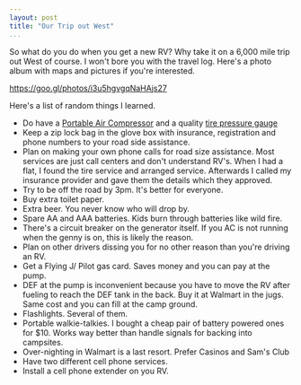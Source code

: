 ```yaml
---
layout: post  
title: "Our Trip out West"  
...
```


So what do you do when you get a new RV? Why take it on a 6,000 mile
trip out West of course. I won't bore you with the travel log. Here's a
photo album with maps and pictures if you're interested.

<https://goo.gl/photos/i3u5hgvgqNaHAjs27>

Here's a list of random things I learned.

-   Do have a
    <a target="_blank" href="https://www.amazon.com/gp/product/B004B68XGC/ref=as_li_tl?ie=UTF8&camp=1789&creative=9325&creativeASIN=B004B68XGC&linkCode=as2&tag=waywards-20&linkId=16f002d7419ceb02a6b65f08d388fbf1">Portable
    Air Compressor</a> and a quality
    <a target="_blank" href="https://www.amazon.com/gp/product/B01NCX3H1G/ref=as_li_tl?ie=UTF8&camp=1789&creative=9325&creativeASIN=B01NCX3H1G&linkCode=as2&tag=waywards-20&linkId=cbbaccb57ef9d09dd383089c6df2e32b">
    tire pressure gauge</a>
-   Keep a zip lock bag in the glove box with insurance, registration
    and phone numbers to your road side assistance.
-   Plan on making your own phone calls for road size assistance. Most
    services are just call centers and don't understand RV's. When I had
    a flat, I found the tire service and arranged service. Afterwards I
    called my insurance provider and gave them the details which they
    approved.
-   Try to be off the road by 3pm. It's better for everyone.
-   Buy extra toilet paper.
-   Extra beer. You never know who will drop by.
-   Spare AA and AAA batteries. Kids burn through batteries like wild
    fire.
-   There's a circuit breaker on the generator itself. If you AC is not
    running when the genny is on, this is likely the reason.
-   Plan on other drivers dissing you for no other reason than you're
    driving an RV.
-   Get a Flying J/ Pilot gas card. Saves money and you can pay at the
    pump.
-   DEF at the pump is inconvenient because you have to move the RV
    after fueling to reach the DEF tank in the back. Buy it at Walmart
    in the jugs. Same cost and you can fill at the camp ground.
-   Flashlights. Several of them.
-   Portable walkie-talkies. I bought a cheap pair of battery powered
    ones for $10. Works way better than handle signals for backing into
    campsites.
-   Over-nighting in Walmart is a last resort. Prefer Casinos and Sam's
    Club
-   Have two different cell phone services.
-   Install a cell phone extender on you RV.
